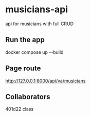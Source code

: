# musicians-api

api for musicians with full CRUD

## Run the app

docker compose up --build

## Page route

http://127.0.0.1:8000/api/va/musicians

## Collaborators

401d22 class
